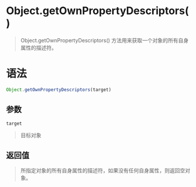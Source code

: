 # Object.getOwnPropertyDescriptors()
> Object.getOwnPropertyDescriptors() 方法用来获取一个对象的所有自身属性的描述符。

# 语法
```js
Object.getOwnPropertyDescriptors(target)
```
## 参数
`target`
> 目标对象

## 返回值
> 所指定对象的所有自身属性的描述符，如果没有任何自身属性，则返回空对象。 